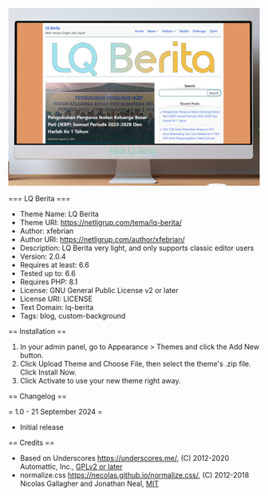 ![screenshot](screenshot.png)

=== LQ Berita ===

* Theme Name: LQ Berita
* Theme URI: https://netligrup.com/tema/lq-berita/
* Author: xfebrian
* Author URI: https://netligrup.com/author/xfebrian/
* Description: LQ Berita very light, and only supports classic editor users
* Version: 2.0.4
* Requires at least: 6.6
* Tested up to: 6.6
* Requires PHP: 8.1
* License: GNU General Public License v2 or later
* License URI: LICENSE
* Text Domain: lq-berita
* Tags: blog, custom-background

== Installation ==

1. In your admin panel, go to Appearance > Themes and click the Add New button.
2. Click Upload Theme and Choose File, then select the theme's .zip file. Click Install Now.
3. Click Activate to use your new theme right away.

== Changelog ==

= 1.0 - 21 September 2024 =
* Initial release

== Credits ==

* Based on Underscores https://underscores.me/, (C) 2012-2020 Automattic, Inc., [GPLv2 or later](https://www.gnu.org/licenses/gpl-2.0.html)
* normalize.css https://necolas.github.io/normalize.css/, (C) 2012-2018 Nicolas Gallagher and Jonathan Neal, [MIT](https://opensource.org/licenses/MIT)

